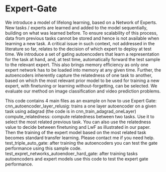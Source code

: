 # Expert-Gate
We introduce a model of lifelong learning, based on a Network of Experts. New tasks / experts are learned and added to the model sequentially, building on what was learned before. To ensure scalability of this process, data from previous tasks cannot be stored and hence is not available when learning a new task. A critical issue in such context, not addressed in the literature so far, relates to the decision of which expert to deploy at test time. We introduce a set of gating autoencoders that learn a representation for the task at hand, and, at test time, automatically forward the test sample to the relevant expert. This also brings memory efficiency as only one expert network has to be loaded into memory at any given time. Further, the autoencoders inherently capture the relatedness of one task to another, based on which the most relevant prior model to be used for training a new expert, with finetuning or learning without-forgetting, can be selected. We evaluate our method on image classification and video prediction problems.


This code contains 4 main files as an example on how to use Expert Gate: cnn_autoencoder_layer_relusig: trains a one layer autoencoder on a given task using adagrad (the code is in cnn_train_adagrad_oneLayer) compute_relatedness: compute relatedness between two tasks. Use it to select the most related previous task. You can also use the relatedness value to decide between finetuning and LwF as illustrated in our paper. Then the training of the expert model based on the most related task becomes standard transfer learning. Please contact me if you need help. test_triple_auto_gate: after training the autoencoders you can test the gate performance using this sample code. test_expret_networks_autoendoer_hard_gate: after training tasks autoencoders and expert models use this code to test the expert gate performance.
